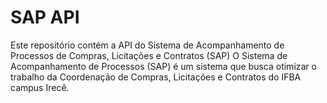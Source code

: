 # SAP API
Este repositório contém a API do Sistema de Acompanhamento de Processos de Compras, Licitações e Contratos (SAP)
O Sistema de Acompanhamento de Processos (SAP) é um sistema que busca otimizar o trabalho da Coordenação de Compras, Licitações e Contratos do IFBA campus Irecê.
